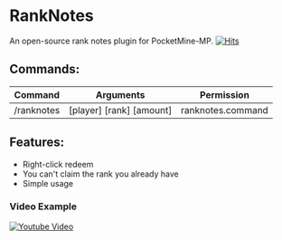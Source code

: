 # RankNotes
An open-source rank notes plugin for PocketMine-MP. [![Hits](http://hits.dwyl.com/Dim9999/RankNotes.svg)](http://hits.dwyl.com/Dim9999/RankNotes)

## Commands:
| Command | Arguments | Permission|
| :-----: | :-------: | :-------: |
| /ranknotes | [player] [rank] [amount] | ranknotes.command|

## Features:
- Right-click redeem
- You can't claim the rank you already have
- Simple usage

### Video Example
[![Youtube Video](https://img.youtube.com/vi/R-5njNIRRiE/0.jpg)](https://youtu.be/R-5njNIRRiE?t=60)
